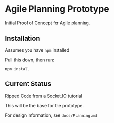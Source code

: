Agile Planning Prototype
========================

Initial Proof of Concept for Agile planning. 

## Installation

Assumes you have `npm` installed

Pull this down, then run:

```
npm install
```

## Current Status

Ripped Code from a Socket.IO tutorial

This will be the base for the prototype.

For design information, see `docs/Planning.md`
